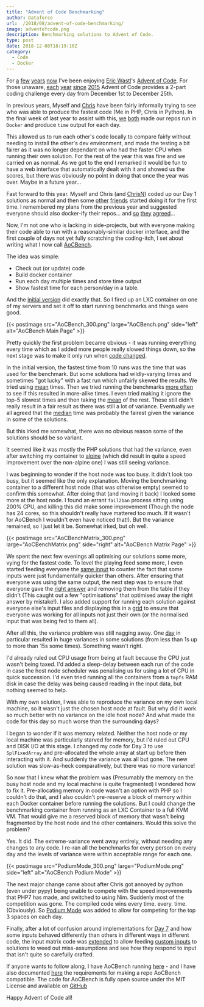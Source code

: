 ```yaml
---
title: "Advent of Code Benchmarking"
author: Dataforce
url:  /2018/08/advent-of-code-benchmarking/
image: adventofcode.png
description: Benchmarking solutions to Advent of Code.
type: post
date: 2018-12-08T18:19:10Z
category:
  - Code
  - Docker
---
```


For [a][1] [few][2] [years][3] [now][4] I've been enjoying [Eric Wastl][5]'s [Advent of Code][6]. For those unaware, [each][7] [year][8] [since][9] [2015][10] Advent of Code provides a 2-part coding challenge every day from December 1st to December 25th.

In previous years, Myself and [Chris][11] have been fairly informally trying to see who was able to produce the fastest code (Me in PHP, Chris in Python). In the final week of last year to assist with this, [we][12] [both][13] made our repos run in `Docker` and produce `time` output for each day.

This allowed us to run each other's code locally to compare fairly without needing to install the other's dev environment, and made the testing a bit fairer as it was no longer dependant on who had the faster CPU when running their own solution. For the rest of the year this was fine and we carried on as normal. As we got to the end I remarked it would be fun to have a web interface that automatically dealt with it and showed us the scores, but there was obviously no point in doing that once the year was over. Maybe in a future year...

Fast forward to this year. Myself and Chris (and [ChrisN][14]) coded up our Day 1 solutions as normal and then some [other][15] [friends][16] started doing it for the first time. I remembered my plans from the previous year and suggested everyone should also docker-ify their repos... and [so][17] [they][18] [agreed][19]...

Now, I'm not one who is lacking in side-projects, but with everyone making their code able to run with a reasonably-similar docker interface, and the first couple of days not yet fully scratching the coding-itch, I set about writing what I now call [AoCBench][20].

The idea was simple:

  - Check out (or update) code
  - Build docker container
  - Run each day multiple times and store time output
  - Show fastest time for each person/day in a table.

And the [initial version][21] did exactly that. So I fired up an LXC container on one of my servers and set it off to start running benchmarks and things were good.

{{< postimage src="AoCBench_300.png" large="AoCBench.png" side="left" alt="AoCBench Main Page" >}}

Pretty quickly the first problem became obvious - it was running everything every time which as I added more people really slowed things down, so the next stage was to make it only run when [code changed][22].

In the initial version, the fastest time from 10 runs was the time that was used for the benchmark. But some solutions had wildly-varying times and sometimes "got lucky" with a fast run which unfairly skewed the results. We tried using [mean][23] times. Then we tried running the benchmarks [more often][24] to see if this resulted in more-alike times. I even tried making it ignore the top-5 slowest times and then taking the [mean][25] of the rest. These still didn't really result in a fair result as there was still a lot of variance. Eventually we all agreed that the [median][26] time was probably the fairest given the variance in some of the solutions.

But this irked me somewhat, there was no obvious reason some of the solutions should be so variant.

It seemed like it was mostly the PHP solutions that had the variance, even after switching my container to [alpine][27] (which did result in quite a speed improvement over the non-alpine one) I was still seeing variance.

I was beginning to wonder if the host node was too busy. It didn't look too busy, but it seemed like the only explanation. Moving the benchmarking container to a different host node (that was otherwise empty) seemed to confirm this somewhat. After doing that (and moving it back) I looked some more at the host node. I found an errant `fail2ban` process sitting using 200% CPU, and killing this did make some improvement (Though the node has 24 cores, so this shouldn't really have mattered too much. If it wasn't for AoCBench I wouldn't even have noticed that!). But the variance remained, so I just let it be. Somewhat irked, but oh well.

{{< postimage src="AoCBenchMatrix_300.png" large="AoCBenchMatrix.png" side="right" alt="AoCBench Matrix Page" >}}

We spent the next few evenings all optimising our solutions some more, vying for the fastest code. To level the playing feed some more, I even started feeding everyone the [same input][28] to counter the fact that some inputs were just fundamentally quicker than others. After ensuring that everyone was using the same output, the next step was to ensure that everyone gave the [right answer][29] and removing them from the table if they didn't (This caught out a few "optimisations" that optimised away the right answer by mistake!). I also added support for running each solution against everyone else's input files and displaying this in a [grid][30] to ensure that everyone was working for all inputs not just their own (or the normalised input that was being fed to them all).

After all this, the variance problem was still nagging away. One [day][31] in particular resulted in huge variances in some solutions (from less than 1s up to more than 15s some times). Something wasn't right.

I'd already ruled out CPU usage from being at fault because the CPU just wasn't being taxed. I'd added a sleep-delay between each run of the code in case the host node scheduler was penalising us for using a lot of CPU in quick succession. I'd even tried running all the containers from a `tmpfs` RAM disk in case the delay was being caused reading in the input data, but nothing seemed to help.

With my own solution, I was able to reproduce the variance on my own local machine, so it wasn't just the chosen host node at fault. But why did it work so much better with no variance on the idle host node? And what made the code for this day so much worse than the surrounding days?

I began to wonder if it was memory related. Neither the host node or my local machine was particularly starved for memory, but I'd ruled out CPU and DISK I/O at this stage. I changed my code for Day 3 to use `SplFixedArray` and pre-allocated the whole array at start up before then interacting with it. And suddenly the variance was all but gone. The new solution was slow-as-heck comparatively, but there was no more variance!

So now that I knew what the problem was (Presumably the memory on the busy host node and my local machine is quite fragmented) I wondered how to fix it. Pre-allocating memory in code wasn't an option with PHP so I couldn't do that, and I also couldn't pre-reserve a block of memory within each Docker container before running the solutions. But I could change the benchmarking container from running as an LXC Container to a full KVM VM. That would give me a reserved block of memory that wasn't being fragmented by the host node and the other containers. Would this solve the problem?

Yes. It did. The extreme-variance went away entirely, without needing any changes to any code. I re-ran all the benchmarks for every person on every day and the levels of variance were within acceptable range for each one.

{{< postimage src="PodiumMode_300.png" large="PodiumMode.png" side="left" alt="AoCBench Podium Mode" >}}

The next major change came about after Chris got annoyed by python (even under pypy) being unable to compete with the speed improvements that PHP7 has made, and switched to using Nim. Suddenly most of the competition was gone. The compiled code wins every time. every. time. (Obviously). So [Podium Mode][32] was added to allow for competing for the top 3 spaces on each day.

Finally, after a lot of confusion around implementations for [Day 7][33] and how some inputs behaved differently than others in different ways in different code, the input matrix code was [extended][34] to allow feeding [custom inputs][35] to solutions to weed out miss-assumptions and see how they respond to input that isn't quite so carefully crafted.

If anyone wants to follow along, I have AoCBench running [here][36] - and I have also documented [here][37] the requirements for making a repo AoCBench compatible. The code for AoCBench is fully open source under the MIT License and available on [GitHub][20]

Happy Advent of Code all!

  [1]: https://github.com/shanemcc/aoc-2015
  [2]: https://github.com/shanemcc/aoc-2016
  [3]: https://github.com/shanemcc/aoc-2017
  [4]: https://github.com/shanemcc/aoc-2018
  [5]: https://twitter.com/ericwastl
  [6]: https://adventofcode.com/
  [7]: https://adventofcode.com/2018/
  [8]: https://adventofcode.com/2017/
  [9]: https://adventofcode.com/2016/
  [10]: https://adventofcode.com/2015/
  [11]: https://chameth.com/
  [12]: https://github.com/ShaneMcC/aoc-2017/tree/a1b14dc0ca63a64ae7dae2614b18f70fd6afc1a3
  [13]: https://github.com/csmith/aoc-2017/commit/dbc1ecda90f6189c202993a6b84848b9f833008b
  [14]: https://cjn.me.uk/
  [15]: https://greboid.com/
  [16]: https://www.simonmott.co.uk/
  [17]: https://github.com/cnorthwood/adventofcode/commit/785e08e8246b86ce88dc7766a628ec59ea94c19c
  [18]: https://github.com/greboid/aoc-2018/commit/e4bfb6295085e27c7b8c63dcbb6af44f0851bfc7
  [19]: https://github.com/tsumaru720/AOC/commit/7e53b2029bc3b4d891c685977994dea019485c1c
  [20]: https://github.com/ShaneMcC/AoCBench
  [21]: https://github.com/ShaneMcC/AoCBench/commit/fbf784b54d554cf1628a31055c9b4a4d315273a5
  [22]: https://github.com/ShaneMcC/AoCBench/commit/80d5717d51525d131e52d04c806d83814b07d8b9
  [23]: https://github.com/ShaneMcC/AoCBench/commit/003d6e7466be0c9c63f402a69b1bcc223c79fd6d
  [24]: https://github.com/ShaneMcC/AoCBench/commit/fd1af34e68187fc1dea2a55ee1e70b2151f2a5db
  [25]: https://github.com/ShaneMcC/AoCBench/commit/9901ecb960c39a32dc9e4abfb11556c4f8631983
  [26]: https://github.com/ShaneMcC/AoCBench/commit/51677c2b2736c9317d410a062b3e1f31b685f385
  [27]: https://github.com/ShaneMcC/aoc-2018/commit/507507ff0ccd5962f30b557994ab42bc1bb0d72f
  [28]: https://github.com/ShaneMcC/AoCBench/commit/b364baaaa53daadecc5c1c32c4d34320e44050a7
  [29]: https://github.com/ShaneMcC/AoCBench/commit/bfb438877b6fddc84dcd0aada828bfe08953bb76
  [30]: https://github.com/ShaneMcC/AoCBench/commit/eaf0d48e751add2d27aee6b9b5c65f1e069c88dc
  [31]: https://adventofcode.com/2018/day/3
  [32]: https://github.com/ShaneMcC/AoCBench/commit/6ffad663172465bcb4fc8a42367e2f871fc31b65
  [33]: https://adventofcode.com/2018/day/7
  [34]: https://github.com/ShaneMcC/AoCBench/commit/8206d2bd9f94da7a8363344f533767f5a5aa3d47
  [35]: https://github.com/ShaneMcC/aoc-custom-inputs
  [36]: https://dataforce.org.uk/aocbench2018/
  [37]: https://github.com/ShaneMcC/AoCBench#repo-requirements
